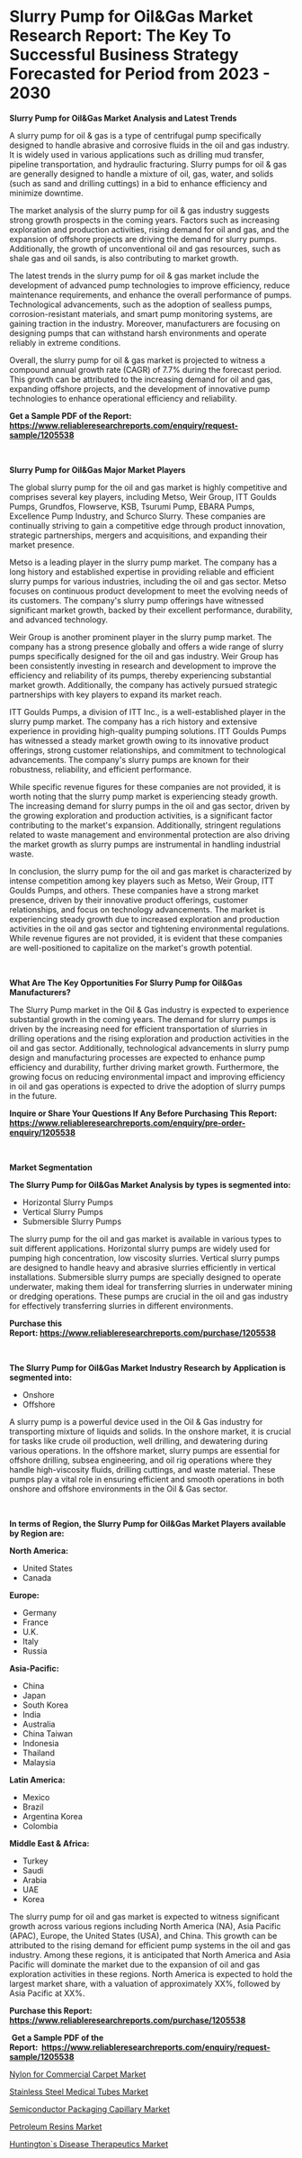 <p><h1>Slurry Pump for Oil&Gas Market Research Report: The Key To Successful Business Strategy Forecasted for Period from 2023 - 2030</h1></p><p><strong>Slurry Pump for Oil&Gas Market Analysis and Latest Trends</strong></p>
<p><p>A slurry pump for oil & gas is a type of centrifugal pump specifically designed to handle abrasive and corrosive fluids in the oil and gas industry. It is widely used in various applications such as drilling mud transfer, pipeline transportation, and hydraulic fracturing. Slurry pumps for oil & gas are generally designed to handle a mixture of oil, gas, water, and solids (such as sand and drilling cuttings) in a bid to enhance efficiency and minimize downtime.</p><p>The market analysis of the slurry pump for oil & gas industry suggests strong growth prospects in the coming years. Factors such as increasing exploration and production activities, rising demand for oil and gas, and the expansion of offshore projects are driving the demand for slurry pumps. Additionally, the growth of unconventional oil and gas resources, such as shale gas and oil sands, is also contributing to market growth.</p><p>The latest trends in the slurry pump for oil & gas market include the development of advanced pump technologies to improve efficiency, reduce maintenance requirements, and enhance the overall performance of pumps. Technological advancements, such as the adoption of sealless pumps, corrosion-resistant materials, and smart pump monitoring systems, are gaining traction in the industry. Moreover, manufacturers are focusing on designing pumps that can withstand harsh environments and operate reliably in extreme conditions.</p><p>Overall, the slurry pump for oil & gas market is projected to witness a compound annual growth rate (CAGR) of 7.7% during the forecast period. This growth can be attributed to the increasing demand for oil and gas, expanding offshore projects, and the development of innovative pump technologies to enhance operational efficiency and reliability.</p></p>
<p><strong>Get a Sample PDF of the Report:&nbsp; <a href="https://www.reliableresearchreports.com/enquiry/request-sample/1205538">https://www.reliableresearchreports.com/enquiry/request-sample/1205538</a></strong></p>
<p>&nbsp;</p>
<p><strong>Slurry Pump for Oil&Gas Major Market Players</strong></p>
<p><p>The global slurry pump for the oil and gas market is highly competitive and comprises several key players, including Metso, Weir Group, ITT Goulds Pumps, Grundfos, Flowserve, KSB, Tsurumi Pump, EBARA Pumps, Excellence Pump Industry, and Schurco Slurry. These companies are continually striving to gain a competitive edge through product innovation, strategic partnerships, mergers and acquisitions, and expanding their market presence.</p><p>Metso is a leading player in the slurry pump market. The company has a long history and established expertise in providing reliable and efficient slurry pumps for various industries, including the oil and gas sector. Metso focuses on continuous product development to meet the evolving needs of its customers. The company's slurry pump offerings have witnessed significant market growth, backed by their excellent performance, durability, and advanced technology.</p><p>Weir Group is another prominent player in the slurry pump market. The company has a strong presence globally and offers a wide range of slurry pumps specifically designed for the oil and gas industry. Weir Group has been consistently investing in research and development to improve the efficiency and reliability of its pumps, thereby experiencing substantial market growth. Additionally, the company has actively pursued strategic partnerships with key players to expand its market reach.</p><p>ITT Goulds Pumps, a division of ITT Inc., is a well-established player in the slurry pump market. The company has a rich history and extensive experience in providing high-quality pumping solutions. ITT Goulds Pumps has witnessed a steady market growth owing to its innovative product offerings, strong customer relationships, and commitment to technological advancements. The company's slurry pumps are known for their robustness, reliability, and efficient performance.</p><p>While specific revenue figures for these companies are not provided, it is worth noting that the slurry pump market is experiencing steady growth. The increasing demand for slurry pumps in the oil and gas sector, driven by the growing exploration and production activities, is a significant factor contributing to the market's expansion. Additionally, stringent regulations related to waste management and environmental protection are also driving the market growth as slurry pumps are instrumental in handling industrial waste.</p><p>In conclusion, the slurry pump for the oil and gas market is characterized by intense competition among key players such as Metso, Weir Group, ITT Goulds Pumps, and others. These companies have a strong market presence, driven by their innovative product offerings, customer relationships, and focus on technology advancements. The market is experiencing steady growth due to increased exploration and production activities in the oil and gas sector and tightening environmental regulations. While revenue figures are not provided, it is evident that these companies are well-positioned to capitalize on the market's growth potential.</p></p>
<p>&nbsp;</p>
<p><strong>What Are The Key Opportunities For Slurry Pump for Oil&Gas Manufacturers?</strong></p>
<p><p>The Slurry Pump market in the Oil & Gas industry is expected to experience substantial growth in the coming years. The demand for slurry pumps is driven by the increasing need for efficient transportation of slurries in drilling operations and the rising exploration and production activities in the oil and gas sector. Additionally, technological advancements in slurry pump design and manufacturing processes are expected to enhance pump efficiency and durability, further driving market growth. Furthermore, the growing focus on reducing environmental impact and improving efficiency in oil and gas operations is expected to drive the adoption of slurry pumps in the future.</p></p>
<p><strong>Inquire or Share Your Questions If Any Before Purchasing This Report: <a href="https://www.reliableresearchreports.com/enquiry/pre-order-enquiry/1205538">https://www.reliableresearchreports.com/enquiry/pre-order-enquiry/1205538</a></strong></p>
<p>&nbsp;</p>
<p><strong>Market Segmentation</strong></p>
<p><strong>The Slurry Pump for Oil&Gas Market Analysis by types is segmented into:</strong></p>
<p><ul><li>Horizontal Slurry Pumps</li><li>Vertical Slurry Pumps</li><li>Submersible Slurry Pumps</li></ul></p>
<p><p>The slurry pump for the oil and gas market is available in various types to suit different applications. Horizontal slurry pumps are widely used for pumping high concentration, low viscosity slurries. Vertical slurry pumps are designed to handle heavy and abrasive slurries efficiently in vertical installations. Submersible slurry pumps are specially designed to operate underwater, making them ideal for transferring slurries in underwater mining or dredging operations. These pumps are crucial in the oil and gas industry for effectively transferring slurries in different environments.</p></p>
<p><strong>Purchase this Report:&nbsp;<a href="https://www.reliableresearchreports.com/purchase/1205538">https://www.reliableresearchreports.com/purchase/1205538</a></strong></p>
<p>&nbsp;</p>
<p><strong>The Slurry Pump for Oil&Gas Market Industry Research by Application is segmented into:</strong></p>
<p><ul><li>Onshore</li><li>Offshore</li></ul></p>
<p><p>A slurry pump is a powerful device used in the Oil & Gas industry for transporting mixture of liquids and solids. In the onshore market, it is crucial for tasks like crude oil production, well drilling, and dewatering during various operations. In the offshore market, slurry pumps are essential for offshore drilling, subsea engineering, and oil rig operations where they handle high-viscosity fluids, drilling cuttings, and waste material. These pumps play a vital role in ensuring efficient and smooth operations in both onshore and offshore environments in the Oil & Gas sector.</p></p>
<p>&nbsp;</p>
<p><strong>In terms of Region, the Slurry Pump for Oil&Gas Market Players available by Region are:</strong></p>
<p>
    <p> <strong> North America: </strong>
        <ul>
            <li>United States</li>
            <li>Canada</li>
        </ul>
        </p> 
    <p> <strong> Europe: </strong>
        <ul>
            <li>Germany</li>
            <li>France</li>
            <li>U.K.</li>
            <li>Italy</li>
            <li>Russia</li>
        </ul>
        </p> 
    <p> <strong> Asia-Pacific: </strong>
        <ul>
            <li>China</li>
            <li>Japan</li>
            <li>South Korea</li>
            <li>India</li>
            <li>Australia</li>
            <li>China Taiwan</li>
            <li>Indonesia</li>
            <li>Thailand</li>
            <li>Malaysia</li>
        </ul>
        </p> 
    <p> <strong> Latin America: </strong>
        <ul>
            <li>Mexico</li>
            <li>Brazil</li>
            <li>Argentina Korea</li>
            <li>Colombia</li>
        </ul>
        </p> 
    <p> <strong> Middle East & Africa: </strong>
        <ul>
            <li>Turkey</li>
            <li>Saudi</li>
            <li>Arabia</li>
            <li>UAE</li>
            <li>Korea</li>
        </ul>
    </p>
    </p>
<p><p>The slurry pump for oil and gas market is expected to witness significant growth across various regions including North America (NA), Asia Pacific (APAC), Europe, the United States (USA), and China. This growth can be attributed to the rising demand for efficient pump systems in the oil and gas industry. Among these regions, it is anticipated that North America and Asia Pacific will dominate the market due to the expansion of oil and gas exploration activities in these regions. North America is expected to hold the largest market share, with a valuation of approximately XX%, followed by Asia Pacific at XX%.</p></p>
<p><strong>Purchase this Report: <a href="https://www.reliableresearchreports.com/purchase/1205538">https://www.reliableresearchreports.com/purchase/1205538</a></strong></p>
<p>&nbsp;<strong>Get a Sample PDF of the Report:&nbsp;&nbsp;<a href="https://www.reliableresearchreports.com/enquiry/request-sample/1205538">https://www.reliableresearchreports.com/enquiry/request-sample/1205538</a></strong></p>
<p><strong></strong></p>
<p><p><a href="https://github.com/sofayahoo2023/Market-Research-Report-List-1/blob/main/nylon-for-commercial-carpet-market.md">Nylon for Commercial Carpet Market</a></p><p><a href="https://github.com/vimar16th/Market-Research-Report-List-1/blob/main/stainless-steel-medical-tubes-market.md">Stainless Steel Medical Tubes Market</a></p><p><a href="https://www.linkedin.com/pulse/semiconductor-packaging-capillary-market-research-report/">Semiconductor Packaging Capillary Market</a></p><p><a href="https://medium.com/@ravenrussel2023/petroleum-resins-market-insights-into-market-cagr-market-trends-and-growth-strategies-3dc75a62b35c">Petroleum Resins Market</a></p><p><a href="https://medium.com/@gerardowolf/huntington-s-disease-therapeutics-market-size-reveals-the-best-marketing-channels-in-global-09da15f48349">Huntington`s Disease Therapeutics Market</a></p></p>